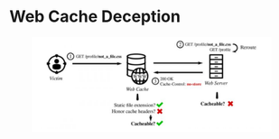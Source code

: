 # Web Cache Deception

<figure><img src="../.gitbook/assets/image (17).png" alt=""><figcaption></figcaption></figure>
